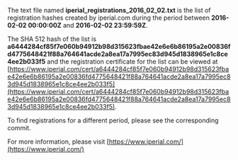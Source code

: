 The text file named **iperial_registrations_2016_02_02.txt** is the list of registration hashes created by iperial.com during the period between **2016-02-02 00:00:00Z** and **2016-02-02 23:59:59Z**.

The SHA 512 hash of the list is **a6444284cf85f7e060b94912b98d315623fbae42e6e6b86195a2e00836fd4775648421f88a764641acde2a8ea17a7995ec83d945d1838965e1c8ce4ee2b033f5** and the registration certificate for the list can be viewed at [https://www.iperial.com/cert/a6444284cf85f7e060b94912b98d315623fbae42e6e6b86195a2e00836fd4775648421f88a764641acde2a8ea17a7995ec83d945d1838965e1c8ce4ee2b033f5](https://www.iperial.com/cert/a6444284cf85f7e060b94912b98d315623fbae42e6e6b86195a2e00836fd4775648421f88a764641acde2a8ea17a7995ec83d945d1838965e1c8ce4ee2b033f5).

To find registrations for a different period, please see the corresponding commit.

For more information, please visit [https://www.iperial.com/](https://www.iperial.com/)

